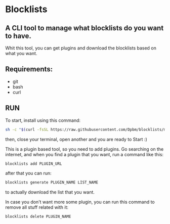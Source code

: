 # Blocklists
## A CLI tool to manage what blocklists do you want to have.

Whit this tool, you can get plugins and download the blocklists based on what you want.

## Requirements:

* git
* bash
* curl

## RUN

To start, install using this command:


```bash
sh -c "$(curl -fsSL https://raw.githubusercontent.com/Dpbm/blocklists/main/install.sh)"
```

then, close your terminal, open another and you are ready to Start :)

This is a plugin based tool, so you need to add plugins. Go searching on the internet, and when you find a plugin that you want, run a command like this:

```bash
blocklists add PLUGIN_URL
```

after that you can run: 

```bash
blocklists generate PLUGIN_NAME LIST_NAME
```

to actually download the list that you want.


In case you don't want more some plugin, you can run this command to remove all stuff related with it:
```bash
blocklists delete PLUGIN_NAME
```


